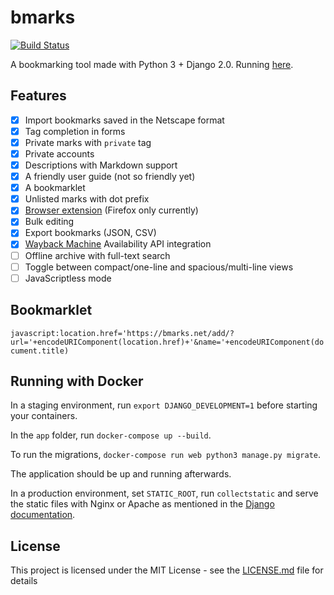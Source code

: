 # bmarks

[![Build Status](https://travis-ci.org/FelipeCortez/bmarks.svg?branch=master)](https://travis-ci.org/FelipeCortez/bmarks)

A bookmarking tool made with Python 3 + Django 2.0. Running [here](https://bmarks.net/felipecortez).

## Features

- [x] Import bookmarks saved in the Netscape format
- [x] Tag completion in forms
- [x] Private marks with `private` tag
- [x] Private accounts
- [x] Descriptions with Markdown support
- [x] A friendly user guide (not so friendly yet)
- [x] A bookmarklet
- [x] Unlisted marks with dot prefix
- [x] [Browser extension](https://addons.mozilla.org/en-US/firefox/addon/bmarks/?src=userprofile) (Firefox only currently)
- [x] Bulk editing
- [x] Export bookmarks (JSON, CSV)
- [x] [Wayback Machine](https://archive.org/web/) Availability API integration
- [ ] Offline archive with full-text search
- [ ] Toggle between compact/one-line and spacious/multi-line views
- [ ] JavaScriptless mode

## Bookmarklet

```javascript:location.href='https://bmarks.net/add/?url='+encodeURIComponent(location.href)+'&name='+encodeURIComponent(document.title)```

## Running with Docker

In a staging environment, run `export DJANGO_DEVELOPMENT=1` before starting your containers.

In the `app` folder, run `docker-compose up --build`.

To run the migrations, `docker-compose run web python3 manage.py migrate`.

The application should be up and running afterwards.

In a production environment, set `STATIC_ROOT`, run `collectstatic` and serve the static files with Nginx or Apache as mentioned in the [Django documentation](https://docs.djangoproject.com/en/2.2/howto/static-files/deployment/).

## License

This project is licensed under the MIT License - see the [LICENSE.md](LICENSE.md) file for details
